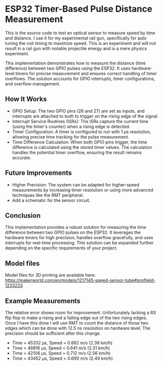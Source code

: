 # ESP32 Timer-Based Pulse Distance Measurement

This is the source code to test an optical sensor to measure speed by time and distance. I use it for my experimental rail gun,
specifically for auto tuning the coil timing to maximize speed. This is an experiment and will not result in a rail gun with
notable projectile energy and is a mere physics experiment.

This implementation demonstrates how to measure the distance (time difference) between two GPIO pulses using the ESP32. It uses
hardware-level timers for precise measurement and ensures correct handling of timer overflows. The solution accounts for GPIO interrupts,
timer configurations, and overflow management.

## How It Works

  - GPIO Setup: The two GPIO pins (26 and 27) are set as inputs, and interrupts are attached to both to trigger on the rising edge of the signal.
  - Interrupt Service Routines (ISRs): The ISRs capture the current time (using the timer's counter) when a rising edge is detected.
  - Timer Configuration: A timer is configured to run with 1 µs resolution, allowing precise time tracking for the pulse measurement.
  - Time Difference Calculation: When both GPIO pins trigger, the time difference is calculated using the stored timer values. The calculation
    handles the potential timer overflow, ensuring the result remains accurate.

## Future Improvements

  - Higher Precision: The system can be adapted for higher-speed measurements by increasing timer resolution or using more advanced techniques like      the RMT peripheral.
  - Add a schematic for the sensor circuit.

## Conclusion

This implementation provides a robust solution for measuring the time difference between two GPIO pulses on the ESP32. It leverages the hardware timers for high precision, handles overflow gracefully, and uses interrupts for real-time processing. This solution can be expanded further depending on the specific requirements of your project.

## Model files
Model files for 3D printing are available here: https://makerworld.com/en/models/1217145-speed-sensor-tube#profileId-1233233

## Example Measurements
The relative error shows room for improvement. Unfortunately lacking a RS flip flop to make a rising and a falling edge out of the two
rising edges. Once I have this done I will use RMT to count the distance of those two edges which can be done with 12.5 ns resolution
on hardware level. The precision should be sufficient after this change.
 - Time = 45332 µs, Speed = 0.662 m/s (2.38 km/h)
 - Time = 46816 µs, Speed = 0.641 m/s (2.31 km/h)
 - Time = 42106 µs, Speed = 0.712 m/s (2.56 km/h)
 - Time = 43452 µs, Speed = 0.690 m/s (2.49 km/h)
